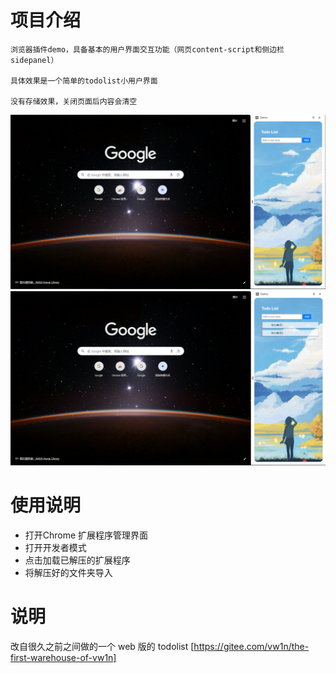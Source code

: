 # 项目介绍

    浏览器插件demo，具备基本的用户界面交互功能（网页content-script和侧边栏sidepanel）
    
    具体效果是一个简单的todolist小用户界面
    
    没有存储效果，关闭页面后内容会清空
   ![image](https://github.com/Vw1n/txmini/blob/main/picture/1.jpg)
   ![image](https://github.com/Vw1n/txmini/blob/main/picture/2.jpg)
# 使用说明

- 打开Chrome 扩展程序管理界面
- 打开开发者模式
- 点击加载已解压的扩展程序
- 将解压好的文件夹导入

# 说明
改自很久之前之间做的一个 web 版的 todolist
[https://gitee.com/vw1n/the-first-warehouse-of-vw1n]
